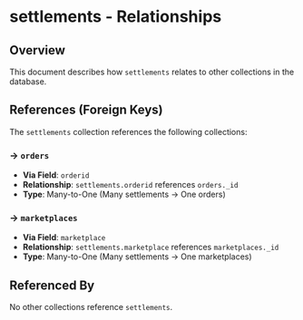 # settlements - Relationships

## Overview

This document describes how `settlements` relates to other collections in the database.

## References (Foreign Keys)

The `settlements` collection references the following collections:

### → `orders`

- **Via Field**: `orderid`
- **Relationship**: `settlements.orderid` references `orders._id`
- **Type**: Many-to-One (Many settlements → One orders)

### → `marketplaces`

- **Via Field**: `marketplace`
- **Relationship**: `settlements.marketplace` references `marketplaces._id`
- **Type**: Many-to-One (Many settlements → One marketplaces)

## Referenced By

No other collections reference `settlements`.

